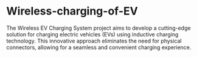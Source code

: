 # Wireless-charging-of-EV
The Wireless EV Charging System project aims to develop a cutting-edge solution for charging electric vehicles (EVs) using inductive charging technology. This innovative approach eliminates the need for physical connectors, allowing for a seamless and convenient charging experience. 
